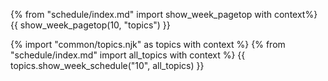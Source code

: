 {% from "schedule/index.md" import show_week_pagetop with context%}
{{ show_week_pagetop(10, "topics") }}

{% import "common/topics.njk" as topics with context %}
{% from "schedule/index.md" import all_topics with context %}
{{ topics.show_week_schedule("10", all_topics) }}
